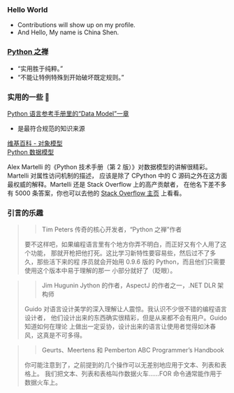 ### Hello World
* Contributions will show up on my profile.
* And Hello, My name is China Shen.


### [Python 之禅](https://www.python.org/doc/humor/#the-zen-of-python)
* “实用胜于纯粹。”
* “不能让特例特殊到开始破坏既定规则。”


### 实用的一些 🔗
[Python 语言参考手册里的“Data Model”一章](https://docs.python.org/3/reference/datamodel.html)
* 是最符合规范的知识来源

[维基百科 - 对象模型](http://en.wikipedia.org/wiki/Object_model)  
[Python 数据模型](https://docs.python.org/3/reference/datamodel.html)  

Alex Martelli 的《Python 技术手册（第 2 版）》对数据模型的讲解很精彩。 Martelli 对属性访问机制的描述，
应该是除了 CPython 中的 C 源码之外在这方面最权威的解释。Martelli 还是 Stack Overflow 上的高产贡献者，
在他名下差不多有 5000 条答案，你也可以去他的 [Stack Overflow 主页](http://stackoverflow.com/users/95810/alex-martelli) 上看看。


### 引言的乐趣
>> Tim Peters
传奇的核心开发者，“Python 之禅”作者
> 
> 要不这样吧，如果编程语言里有个地方你弄不明白，而正好又有个人用了这个功能，
那就开枪把他打死。这比学习新特性要容易些，然后过不了多久，那些活下来的程
序员就会开始用 0.9.6 版的 Python，而且他们只需要使用这个版本中易于理解的那一
小部分就好了（眨眼）。


>> Jim Hugunin
Jython 的作者，AspectJ 的作者之一，.NET DLR 架构师
> 
> Guido 对语言设计美学的深入理解让人震惊。我认识不少很不错的编程语言设计者，
他们设计出来的东西确实很精彩，但是从来都不会有用户。Guido 知道如何在理论
上做出一定妥协，设计出来的语言让使用者觉得如沐春风，这真是不可多得。


>> Geurts、Meertens 和 Pemberton
ABC Programmer’s Handbook
> 
> 你可能注意到了，之前提到的几个操作可以无差别地应用于文本、列表和表格上。
我们把文本、列表和表格叫作数据火车……FOR 命令通常能作用于数据火车上。
